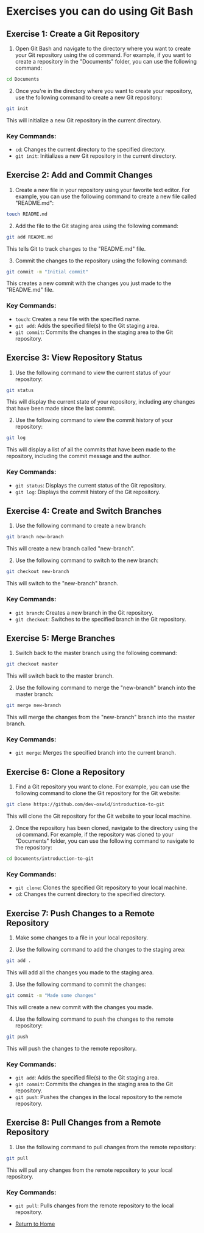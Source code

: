 # Exercises you can do using Git Bash

## Exercise 1: Create a Git Repository

1. Open Git Bash and navigate to the directory where you want to create your Git repository using the `cd` command. For example, if you want to create a repository in the "Documents" folder, you can use the following command:

```bash
cd Documents
```

2. Once you're in the directory where you want to create your repository, use the following command to create a new Git repository:

```bash
git init
```

This will initialize a new Git repository in the current directory.

### Key Commands:

* `cd`: Changes the current directory to the specified directory.
* `git init`: Initializes a new Git repository in the current directory.

## Exercise 2: Add and Commit Changes

1. Create a new file in your repository using your favorite text editor. For example, you can use the following command to create a new file called "README.md":

```bash
touch README.md
```

2. Add the file to the Git staging area using the following command:

```bash
git add README.md
```

This tells Git to track changes to the "README.md" file.

3. Commit the changes to the repository using the following command:

```bash
git commit -m "Initial commit"
```

This creates a new commit with the changes you just made to the "README.md" file.

### Key Commands:

* `touch`: Creates a new file with the specified name.
* `git add`: Adds the specified file(s) to the Git staging area.
* `git commit`: Commits the changes in the staging area to the Git repository.

## Exercise 3: View Repository Status

1. Use the following command to view the current status of your repository:

```bash
git status
```

This will display the current state of your repository, including any changes that have been made since the last commit.

2. Use the following command to view the commit history of your repository:

```bash
git log
```

This will display a list of all the commits that have been made to the repository, including the commit message and the author.

### Key Commands:

* `git status`: Displays the current status of the Git repository.
* `git log`: Displays the commit history of the Git repository.

## Exercise 4: Create and Switch Branches

1. Use the following command to create a new branch:

```bash
git branch new-branch
```

This will create a new branch called "new-branch".

2. Use the following command to switch to the new branch:

```bash
git checkout new-branch
```

This will switch to the "new-branch" branch.

### Key Commands:

* `git branch`: Creates a new branch in the Git repository.
* `git checkout`: Switches to the specified branch in the Git repository.

## Exercise 5: Merge Branches

1. Switch back to the master branch using the following command:

```bash
git checkout master
```

This will switch back to the master branch.

2. Use the following command to merge the "new-branch" branch into the master branch:

```bash
git merge new-branch
```

This will merge the changes from the "new-branch" branch into the master branch.

### Key Commands:

* `git merge`: Merges the specified branch into the current branch.

## Exercise 6: Clone a Repository

1. Find a Git repository you want to clone. For example, you can use the following command to clone the Git repository for the Git website:

```bash
git clone https://github.com/dev-oswld/introduction-to-git
```

This will clone the Git repository for the Git website to your local machine.

2. Once the repository has been cloned, navigate to the directory using the `cd` command. For example, if the repository was cloned to your "Documents" folder, you can use the following command to navigate to the repository:

```bash
cd Documents/introduction-to-git
```

### Key Commands:

* `git clone`: Clones the specified Git repository to your local machine.
* `cd`: Changes the current directory to the specified directory.

## Exercise 7: Push Changes to a Remote Repository

1. Make some changes to a file in your local repository.

2. Use the following command to add the changes to the staging area:

```bash
git add .
```

This will add all the changes you made to the staging area.

3. Use the following command to commit the changes:

```bash
git commit -m "Made some changes"
```

This will create a new commit with the changes you made.

4. Use the following command to push the changes to the remote repository:

```bash
git push
```

This will push the changes to the remote repository.

### Key Commands:

* `git add`: Adds the specified file(s) to the Git staging area.
* `git commit`: Commits the changes in the staging area to the Git repository.
* `git push`: Pushes the changes in the local repository to the remote repository.

## Exercise 8: Pull Changes from a Remote Repository

1. Use the following command to pull changes from the remote repository:

```bash
git pull
```

This will pull any changes from the remote repository to your local repository.

### Key Commands:

* `git pull`: Pulls changes from the remote repository to the local repository.

- [Return to Home](../README.md)

<!-- It is a secret line. Oswald TC - May 11nd 2023 -->
